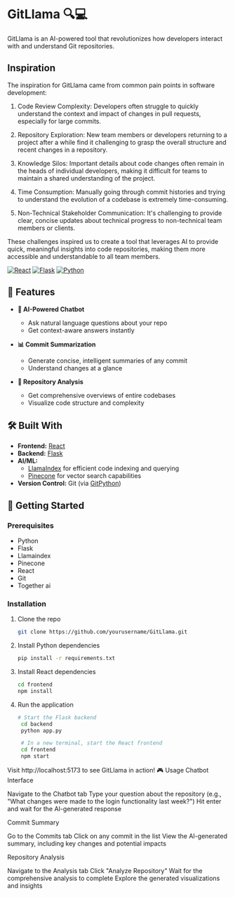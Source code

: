 # GitLlama 🔍💻

GitLlama is an AI-powered tool that revolutionizes how developers interact with and understand Git repositories.

## Inspiration

The inspiration for GitLlama came from common pain points in software development:

1. Code Review Complexity: Developers often struggle to quickly understand the context and impact of changes in pull requests, especially for large commits.

2. Repository Exploration: New team members or developers returning to a project after a while find it challenging to grasp the overall structure and recent changes in a repository.

3. Knowledge Silos: Important details about code changes often remain in the heads of individual developers, making it difficult for teams to maintain a shared understanding of the project.

4. Time Consumption: Manually going through commit histories and trying to understand the evolution of a codebase is extremely time-consuming.

5. Non-Technical Stakeholder Communication: It's challenging to provide clear, concise updates about technical progress to non-technical team members or clients.

These challenges inspired us to create a tool that leverages AI to provide quick, meaningful insights into code repositories, making them more accessible and understandable to all team members.

[![React](https://img.shields.io/badge/React-20232A?style=for-the-badge&logo=react&logoColor=61DAFB)](https://reactjs.org/)
[![Flask](https://img.shields.io/badge/Flask-000000?style=for-the-badge&logo=flask&logoColor=white)](https://flask.palletsprojects.com/)
[![Python](https://img.shields.io/badge/Python-14354C?style=for-the-badge&logo=python&logoColor=white)](https://www.python.org/)


## 🚀 Features

- **💬 AI-Powered Chatbot**
  - Ask natural language questions about your repo
  - Get context-aware answers instantly

- **📊 Commit Summarization**
  - Generate concise, intelligent summaries of any commit
  - Understand changes at a glance

- **🔬 Repository Analysis**
  - Get comprehensive overviews of entire codebases
  - Visualize code structure and complexity

## 🛠️ Built With

- **Frontend:** [React](https://reactjs.org/)
- **Backend:** [Flask](https://flask.palletsprojects.com/)
- **AI/ML:** 
  - [LlamaIndex](https://github.com/jerryjliu/llama_index) for efficient code indexing and querying
  - [Pinecone](https://www.pinecone.io/) for vector search capabilities
- **Version Control:** Git (via [GitPython](https://gitpython.readthedocs.io/))

## 🏁 Getting Started

### Prerequisites

- Python 
- Flask
- Llamaindex
- Pinecone
- React
- Git
- Together ai

### Installation

1. Clone the repo
   ```sh
   git clone https://github.com/yourusername/GitLlama.git

2. Install Python dependencies
   ```sh
   pip install -r requirements.txt
   
3. Install React dependencies
   ```sh
   cd frontend
   npm install

4. Run the application
   ```sh
   # Start the Flask backend
    cd backend
    python app.py

    # In a new terminal, start the React frontend
    cd frontend
    npm start


Visit http://localhost:5173 to see GitLlama in action!
🎮 Usage
Chatbot Interface

Navigate to the Chatbot tab
Type your question about the repository (e.g., "What changes were made to the login functionality last week?")
Hit enter and wait for the AI-generated response

Commit Summary

Go to the Commits tab
Click on any commit in the list
View the AI-generated summary, including key changes and potential impacts

Repository Analysis

Navigate to the Analysis tab
Click "Analyze Repository"
Wait for the comprehensive analysis to complete
Explore the generated visualizations and insights


